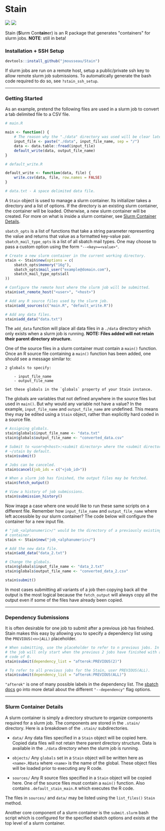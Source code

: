 # Stain

![](https://img.shields.io/badge/release-v0.7.0-red.svg?style=flat)
![](https://img.shields.io/travis/jmousseau/Stain/master.svg)

Stain (**S**lurm Con**tain**er) is an R package that generates "containers"
for slurm jobs. **NOTE**: still in beta!


### Installation + SSH Setup

```R
devtools::install_github("jmousseau/Stain")
```

If slurm jobs are run on a remote host, setup a public/private ssh key to
allow remote slurm job submissions. To automatically generate the bash code
required to do so, see `?stain_ssh_setup`.

---

### Getting Started

As an example, pretend the following files are used in a slurm job to convert a
tab delimited file to a CSV file.

```R
# main.R

main <- function() {
    # The reason why the "./data" directory was used will be clear later.
    input_file <- paste("./data", input_file_name, sep = "/")
    data <- data.table::fread(input_file)
    default_write(data, output_file_name)
}
```

```R
# default_write.R

default_write <- function(data, file) {
    write.csv(data, file, row.names = FALSE)
}
```

```R
# data.txt - A space delimited data file.
```

A `Stain` object is used to manage a slurm container. Its initializer takes a
directory and a list of options. If the directory is an existing slurm
container, the container will be loaded. Otherwise, a new slurm container
will be created. For more on what is inside a slurm container, see
[Slurm Container Details](#slurm-container-details).

`sbatch_opts` is a list of functions that take a string parameter representing
the value and returns that value as a formatted key-value pair.
`sbatch_mail_type_opts` is a list of all sbatch mail types. One may choose to
pass a custom option using the form `"--<key>=<value>"`.

```R
# Create a new slurm container in the current working directory.
stain <- Stain$new(options = c(
    sbatch_opts$memory("16g"),
    sbatch_opts$mail_user("example@domain.com"),
    sbatch_mail_type_opts$all
))

# Configure the remote host where the slurm job will be submitted.
stain$set_remote_host("<user>", "<host>")

# Add any R source files used by the slurm job.
stain$add_sources(c("main.R", "default_write.R"))

# Add any data files.
stain$add_data("data.txt")
```

The `add_data` function will place all data files in a `./data` directory which
only exists when a slurm job is running. **NOTE: Files added will not retain
their parent directory structure.**

One of the source files in a slurm container must contain a `main()` function.
Once an R source file containing a `main()` function has been added, one should
see a message similar to:

```
2 globals to specify:

    - input_file_name
    - output_file_name

Set these globals in the `globals` property of your Stain instance.
```

The globals are variables that not defined anywhere in the source files but
used in `main()`. But why would any variable not have a value? In the example,
`input_file_name` and `output_file_name` are undefined. This means they may be
edited using a `Stain` object, rather than explicitly hard coded in a source
file.

```R
# Assigning globals.
stain$globals$input_file_name <- "data.txt"
stain$globals$output_file_name <- "converted_data.csv"
```

```R
# Submit to <user>@<host>:<submit directory> where the <submit directory> is
# ~/stain by default.
stain$submit()

# Jobs can be canceled.
stain$cancel(job_ids = c("<job_id>"))
```

```R
# When a slurm job has finished, the output files may be fetched.
stain$fetch_output()

# View a history of job submissions.
stain$submission_history()
```


Now image a case where one would like to run these same scripts on a different
file. Remember how `input_file_name` and `output_file_name` where left
accessible by our slurm container? The code below will configure the container
for a new input file.

```R
# "job_<alphanumeric>/" would be the directory of a previously existing slurm
# container.
stain <- Stain$new("job_<alphanumeric>/")

# Add the new data file.
stain$add_data("data_2.txt")

# Change the globals.
stain$globals$input_file_name <- "data_2.txt"
stain$globals$output_file_name <- "converted_data_2.csv"

stain$submit()
```

In most cases submitting all variants of a job then copying back all the output
is the most logical because the `fetch_output` will always copy all the output
even if some of the files have already been copied.

---

### Dependency Submissions

It is often desirable for one job to submit after a previous job has finished.
Stain makes this easy by allowing you to specify a dependency list using the
`PREVIOUS(<n>|ALL)` placeholder.

```R
# When submitting, use the placeholder to refer to n previous jobs. In this case
# the job will only start when the previous 2 jobs have finished with an exit
# code of 0.
stain$submit(dependency_list = "afterok:PREVIOUS(2)")

# To refer to all previous jobs for the Stain, user PREVIOUS(ALL).
stain$submit(dependency_list = "afterok:PREVIOUS(ALL)")

```

`"afterok"` is one of many possible labels in the dependency list. The
[sbatch docs](http://slurm.schedmd.com/sbatch.html) go into more detail about
the different `"--dependency"` flag options.

---

### Slurm Container Details <a name="slurm-container-details"></a>

A slurm container is simply a directory structure to organize components
required for a slurm job. The components are stored in the `.stain/` directory.
Here is a breakdown of the `.stain/` subdirectories.

- `data/` Any data files specified in a `Stain` object will be copied here.
Copied data files will not retain there parent directory structure. Data is
available in the `./data` directory when the slurm job is running.

- `objects/` Any `globals` set in a `Stain` object will be written here as
`<name>.RData` where `<name>` is the name of the global. These object files will
be loaded prior to executing any R code.

- `sources/` Any R source files specified in a `Stain` object will be copied
here. One of the source files must contain a `main()` function. Also contains
`.default_stain_main.R` which executes the R code.

The files in `sources/` and `data/` may be listed using the `list_files()`
`Stain` method.

Another core component of a slurm container is the `submit.slurm` bash script
which is configured for the specified sbatch options and exists at the top level
of a slurm container.
